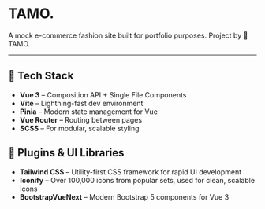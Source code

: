 # TAMO.

A mock e-commerce fashion site built for portfolio purposes. Project by 🐙TAMO.

---

## 🔧 Tech Stack

- **Vue 3** – Composition API + Single File Components
- **Vite** – Lightning-fast dev environment
- **Pinia** – Modern state management for Vue
- **Vue Router** – Routing between pages
- **SCSS** – For modular, scalable styling

## 🧩 Plugins & UI Libraries

- **Tailwind CSS** – Utility-first CSS framework for rapid UI development
- **Iconify** – Over 100,000 icons from popular sets, used for clean, scalable icons
- **BootstrapVueNext** – Modern Bootstrap 5 components for Vue 3

